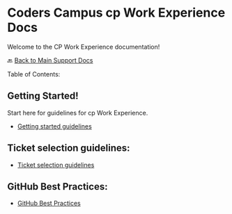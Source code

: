 # Coders Campus cp Work Experience Docs

Welcome to the CP Work Experience documentation!

🔙 [Back to Main Support Docs](../README.md)

Table of Contents:

## Getting Started!
Start here for guidelines for cp Work Experience.
- [Getting started guidelines](../item/CP_WORK_EXPERIENCE_README.md)

## Ticket selection guidelines:
- [Ticket selection guidelines](../item/TICKET_SELECTION_GUIDELINES.md)

## GitHub Best Practices:
- [GitHub Best Practices](../item/GITHUB_BEST_PRACTICES.md)